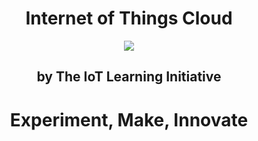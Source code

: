 <h1><center><b>Internet of Things Cloud</b></center></h1>

<center><img src="https://blogsprod.s3.amazonaws.com/blogs/wp-content/uploads/2015/04/OpenStack-logo.png"></center>

<h2><center><b>by The IoT Learning Initiative</b></center></h2>

<center><h1><b>Experiment, Make, Innovate</b></h1></center>
